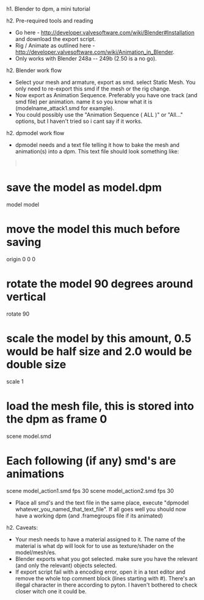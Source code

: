 h1. Blender to dpm, a mini tutorial

h2. Pre-required tools and reading

* Go here - http://developer.valvesoftware.com/wiki/Blender#Installation and download the export script.
* Rig / Animate as outlined here - http://developer.valvesoftware.com/wiki/Animation_in_Blender.
* Only works with Blender 248a -- 249b (2.50 is a no go).


h2. Blender work flow 

* Select your mesh and armature, export as smd. select Static Mesh. You only need to re-export this smd if the mesh or the rig change.
* Now export as Animation Sequence. Preferably you have one track (and smd file) per animation. name it so you know what it is (modelname_attack1.smd for example).
* You could possibly use the "Animation Sequence ( ALL )" or "All..." options, but I haven't tried so i cant say if it works.


h2. dpmodel work flow

* dpmodel needs and a text file telling it how to bake the mesh and animation(s) into a dpm. This text file should look something like:

> <pre>
# save the model as model.dpm
model model
# move the model this much before saving
origin 0 0 0
# rotate the model 90 degrees around vertical
rotate 90
# scale the model by this amount, 0.5 would be half size and 2.0 would be double size
scale 1
# load the mesh file, this is stored into the dpm as frame 0
scene model.smd
# Each following (if any) smd's are animations
scene model_action1.smd fps 30
scene model_action2.smd fps 30
</pre>

* Place all smd's and the text file in the same place, execute "dpmodel whatever_you_named_that_text_file". If all goes well you should now have a working dpm (and .framegroups file if its animated)


h2. Caveats:

 * Your mesh needs to have a material assigned to it. The name of the material is what dp will look for to use as texture/shader on the model/mesh/es.
 * Blender exports what you got selected. make sure you have the relevant (and only the relevant) objects selected.
 * If export script fail with a encoding error, open it in a text editor and remove the whole top comment block (lines starting with #). There's an illegal character in there according to pyton. I haven't bothered to check closer witch one it could be.
